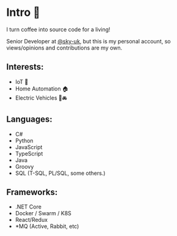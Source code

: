 # Intro 👋

I turn coffee into source code for a living!

Senior Developer at [@sky-uk](https://github.com/sky-uk), but this is my personal account, so views/opinions and contributions are my own.

## Interests:

- IoT 🚀
- Home Automation 🏠
- Electric Vehicles 🔌🚘

## Languages:

- C#
- Python
- JavaScript
- TypeScript
- Java
- Groovy
- SQL (T-SQL, PL/SQL, some others.)

## Frameworks:

- .NET Core
- Docker / Swarm / K8S
- React/Redux
- \*MQ (Active, Rabbit, etc)
